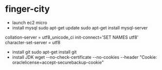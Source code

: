 # finger-city
- launch ec2 micro
- install mysql
sudo apt-get update
sudo apt-get install mysql-server

collation-server = utf8_unicode_ci
init-connect='SET NAMES utf8'
character-set-server = utf8


- install git
sudo apt-get install git
- install JDK
wget --no-check-certificate --no-cookies --header "Cookie: oraclelicense=accept-securebackup-cookie"